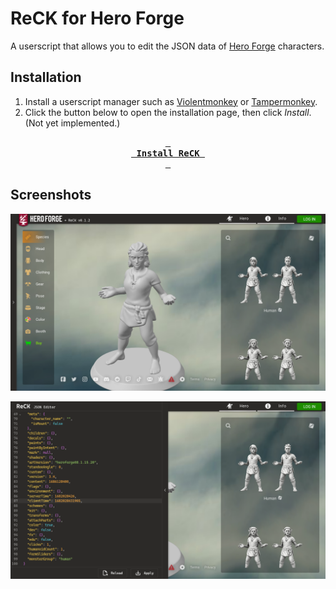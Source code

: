 # ReCK for Hero Forge

A userscript that allows you to edit the JSON data of [Hero Forge][] characters.

## Installation

 1. Install a userscript manager such as [Violentmonkey][] or [Tampermonkey][].
 2. Click the button below to open the installation page, then click *Install*.
    (Not yet implemented.)

<div align="center">

**[<kbd>&nbsp;<br/>&nbsp;Install ReCK&nbsp;<br/>&nbsp;</kbd>][Install ReCK]**

</div>

## Screenshots

![Hero Forge with ReCK installed](screenshots/reck-closed.png)

![ReCK JSON Editor opened](screenshots/reck-json-editor-opened.png)


[Hero Forge]: https://heroforge.com/
[Violentmonkey]: https://violentmonkey.github.io/
[Tampermonkey]: https://www.tampermonkey.net/
[Install ReCK]: https://gitlab.com/api/v4/projects/arm32x%2Fhero-forge-reck/jobs/artifacts/develop/raw/dist/hero-forge-reck.user.js?job=build
